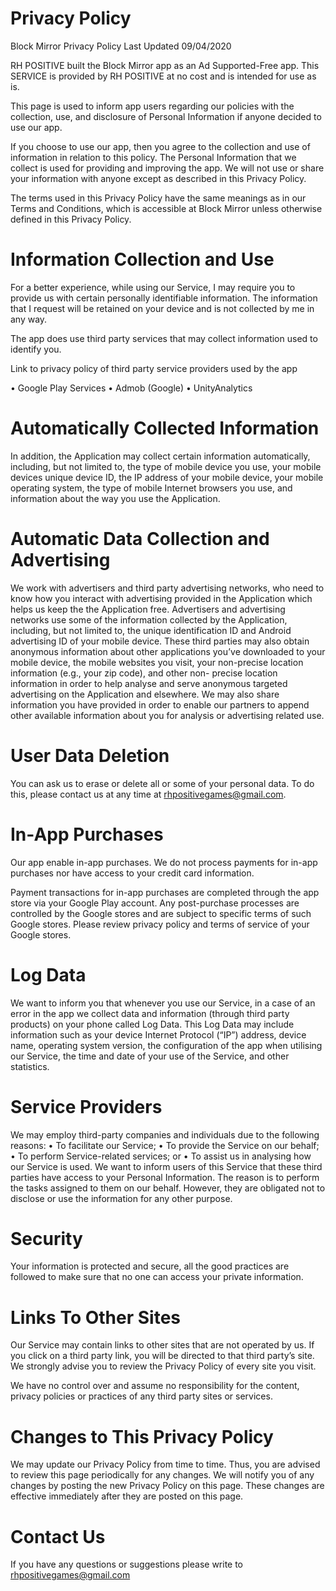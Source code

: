 # Privacy Policy
 
Block Mirror Privacy Policy
Last Updated 09/04/2020
 
RH POSITIVE built the Block Mirror app as an Ad Supported-Free app. This SERVICE is provided by RH POSITIVE at no cost and is intended for use as is.
 
This page is used to inform app users regarding our policies with the collection, use, and disclosure of Personal Information if anyone decided to use our app.
 
If you choose to use our app, then you agree to the collection and use of information in relation to this policy. The Personal Information that we collect is used for providing and improving the app. We will not use or share your information with anyone except as described in this Privacy Policy.
 
The terms used in this Privacy Policy have the same meanings as in our Terms and Conditions, which is accessible at Block Mirror unless otherwise defined in this Privacy Policy.
 

# Information Collection and Use

For a better experience, while using our Service, I may require you to provide us with certain personally identifiable information. The information that I request will be retained on your device and is not collected by me in any way.

The app does use third party services that may collect information used to identify you.

Link to privacy policy of third party service providers used by the app

•	Google Play Services
•	Admob (Google)
•	UnityAnalytics

 
# Automatically Collected Information
 
In addition, the Application may collect certain information automatically, including, but not limited to, the type of mobile device you use, your mobile devices unique device ID, the IP address of your mobile device, your mobile operating system, the type of mobile Internet browsers you use, and information about the way you use the Application.


# Automatic Data Collection and Advertising

We work with advertisers and third party advertising networks, who need to know how you interact with advertising provided in the Application which helps us keep the the Application free. Advertisers and advertising networks use some of the information collected by the Application, including, but not limited to, the unique identification ID and Android advertising ID of your mobile device. These third parties may also obtain anonymous information about other applications you’ve downloaded to your mobile device, the mobile websites you visit, your non-precise location information (e.g., your zip code), and other non- precise location information in order to help analyse and serve anonymous targeted advertising on the Application and elsewhere.
We may also share information you have provided in order to enable our partners to append other available information about you for analysis or advertising related use.
 
# User Data Deletion

You can ask us to erase or delete all or some of your personal data. To do this, please contact us at any time at rhpositivegames@gmail.com.
  
# In-App Purchases

Our app enable in-app purchases. We do not process payments for in-app purchases nor have access to your credit card information.

Payment transactions for in-app purchases are completed through the app store via your Google Play account. Any post-purchase processes are controlled by the Google stores and are subject to specific terms of such Google stores. Please review privacy policy and terms of service of your Google stores.

# Log Data

We want to inform you that whenever you use our Service, in a case of an error in the app we collect data and information (through third party products) on your phone called Log Data. This Log Data may include information such as your device Internet Protocol (“IP”) address, device name, operating system version, the configuration of the app when utilising our Service, the time and date of your use of the Service, and other statistics.

# Service Providers

We may employ third-party companies and individuals due to the following reasons:
•	To facilitate our Service;
•	To provide the Service on our behalf;
•	To perform Service-related services; or
•	To assist us in analysing how our Service is used.
We want to inform users of this Service that these third parties have access to your Personal Information. The reason is to perform the tasks assigned to them on our behalf. However, they are obligated not to disclose or use the information for any other purpose.

# Security

Your information is protected and secure, all the good practices are followed to make sure that no one can access your private information.

# Links To Other Sites

Our Service may contain links to other sites that are not operated by us. If you click on a third party link, you will be directed to that third party’s site. We strongly advise you to review the Privacy Policy of every site you visit.

We have no control over and assume no responsibility for the content, privacy policies or practices of any third party sites or services.
 
# Changes to This Privacy Policy

We may update our Privacy Policy from time to time. Thus, you are advised to review this page periodically for any changes. We will notify you of any changes by posting the new Privacy Policy on this page. These changes are effective immediately after they are posted on this page.

# Contact Us

If you have any questions or suggestions please write to rhpositivegames@gmail.com


